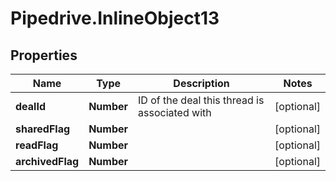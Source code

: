 # Pipedrive.InlineObject13

## Properties

Name | Type | Description | Notes
------------ | ------------- | ------------- | -------------
**dealId** | **Number** | ID of the deal this thread is associated with | [optional] 
**sharedFlag** | **Number** |  | [optional] 
**readFlag** | **Number** |  | [optional] 
**archivedFlag** | **Number** |  | [optional] 


